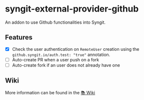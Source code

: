 # syngit-external-provider-github

An addon to use Github functionalities into Syngit.

## Features

- [x] Check the user authentication on `RemoteUser` creation using the `github.syngit.io/auth.test: "true"` annotation.
- [ ] Auto-create PR when a user push on a fork
- [ ] Auto-create fork if an user does not already have one

## Wiki

More information can be found in the [📚 Wiki](https://github.com/syngit-org/syngit-provider-github/wiki)